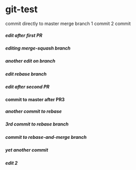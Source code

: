# git-test

commit directly to master
merge branch
1 commit
2 commit

##### edit after first PR

##### editing merge-squash branch
##### another edit on branch

##### edit rebase branch

##### edit after second PR

#### commit to master after PR3

##### another commit to rebase

##### 3rd commit to rebase branch

##### commit to rebase-and-merge branch

##### yet another commit
##### edit 2